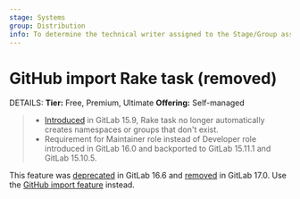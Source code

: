 ```yaml
---
stage: Systems
group: Distribution
info: To determine the technical writer assigned to the Stage/Group associated with this page, see https://handbook.gitlab.com/handbook/product/ux/technical-writing/#assignments
---
```


# GitHub import Rake task (removed)

DETAILS:
**Tier:** Free, Premium, Ultimate
**Offering:** Self-managed

> - [Introduced](https://gitlab.com/gitlab-org/gitlab/-/issues/390690) in GitLab 15.9, Rake task no longer automatically creates namespaces or groups that don't exist.
> - Requirement for Maintainer role instead of Developer role introduced in GitLab 16.0 and backported to GitLab 15.11.1 and GitLab 15.10.5.

This feature was [deprecated](https://gitlab.com/gitlab-org/gitlab/-/merge_requests/134296) in GitLab 16.6 and [removed](https://gitlab.com/gitlab-org/gitlab/-/merge_requests/147182) in GitLab 17.0. Use the [GitHub import feature](../../user/project/import/github.md) instead.
